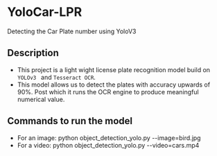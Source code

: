 # YoloCar-LPR
 Detecting the Car Plate number using YoloV3

## Description 

- This project is a light wight license plate recognition model build on `YOLOv3 ` and `Tesseract OCR`.
- This model allows us to detect the plates with accuracy upwards of 90%. Post which it runs the OCR engine to produce meaningful numerical value.

## Commands to run the model 
- For an image: python object_detection_yolo.py --image=bird.jpg
-  For a video:  python object_detection_yolo.py --video=cars.mp4